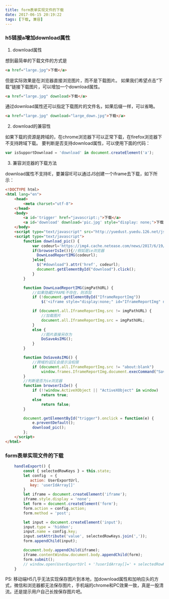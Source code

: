 ```yaml
---
title: form表单实现文件的下载
date: 2017-06-15 20:19:22
tags: [下载, 兼容]
---
```

### h5链接a增加download属性
1. download属性

想到最简单的下载文件的方式是
```html
<a href="large.jpg">下载</a>
```
但是实际效果是在浏览器直接浏览图片，而不是下载图片。
如果我们希望点击“下载”链接下载图片，可以增加一个download属性。
```html
<a href="large.jpg" download>下载</a>
```
通过download属性还可以指定下载图片的文件名，如果后缀一样，可以省略。
```html
<a href="large.jpg" download="large_down.jpg">下载</a>
```
<!-- more -->

2. download的兼容性

如果下载的资源是跨域的，在chrome浏览器下可以正常下载，在firefox浏览器下不支持跨域下载。
要判断是否支持download属性，可以使用下面的代码：
```javascript
var isSupportDownload = 'download' in document.createElement('a');
```

3. 兼容浏览器的下载方法

download属性不支持IE，要兼容IE可以通过JS创建一个iframe去下载，如下所示：
```html
<!DOCTYPE html>
<html lang="en">
    <head>
        <meta charset="utf-8">
    </head>
    <body>
        <a id='trigger' href="javascript:;">下载</a>
        <a id='download' download='pic.jpg' style="display: none;">下载</a>
    </body>
    <script type="text/javascript" src="http://yuedust.yuedu.126.net/js/jquery-1.8.1.min.js"></script>
    <script type="text/javascript">
        function download_pic() {
            var codeurl='https://img4.cache.netease.com/news/2017/6/19/20170619094322c3136.jpg';
            if(browserIsIe()){//假如是ie浏览器
              DownLoadReportIMG(codeurl);
            }else{
              $("#download").attr('href', codeurl);
              document.getElementById("download").click();
            }
        }

        function DownLoadReportIMG(imgPathURL) {
            //如果隐藏IFRAME不存在，则添加
            if (!document.getElementById("IframeReportImg"))
                $('<iframe style="display:none;" id="IframeReportImg" name="IframeReportImg" onload="DoSaveAsIMG();" width="0" height="0" src="about:blank"></iframe>').appendTo("body");

            if (document.all.IframeReportImg.src != imgPathURL) {
                //加载图片
                document.all.IframeReportImg.src = imgPathURL;
            }
            else {
                //图片直接另存为
                DoSaveAsIMG();
            }
        }

        function DoSaveAsIMG() {
            //跨域的话IE会提示没权限
            if (document.all.IframeReportImg.src != "about:blank")
                window.frames.IframeReportImg.document.execCommand("SaveAs");
        }
        //判断是否为ie浏览器
        function browserIsIe() {
            if (!!window.ActiveXObject || "ActiveXObject" in window)
                return true;
            else
                return false;
        }

        document.getElementById("trigger").onclick = function(e) {
            e.preventDefault();
            download_pic();
        };
    </script>
</html>
```

### form表单实现文件的下载
```javascript
    handleExport() {
        const { selectedRowKeys } = this.state;
        let config  = {
           action: UserExportUrl,
           key: 'userIdArray[]'
        }
        let iframe = document.createElement('iframe');
        iframe.style.display = 'none';
        let form = document.createElement('form');
        form.action = config.action;
        form.method = 'post';

        let input = document.createElement('input');
        input.type = 'hidden';
        input.name = config.key;
        input.setAttribute('value', selectedRowKeys.join(','));
        form.appendChild(input);

        document.body.appendChild(iframe);
        iframe.contentWindow.document.body.appendChild(form);
        form.submit();
        // window.open(UserExportUrl + '?userIdArray[]=' + selectedRowKeys.join(','));
    }
```

PS: 移动端H5几乎无法实现保存图片到本地，加download属性和加响应头的方式，微信和浏览器都无法保存图片，手机端的chrome和PC效果一致，真是一股清流。还是提示用户自己长按保存图片吧。